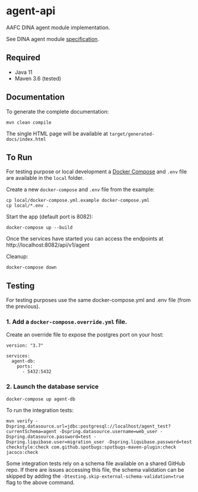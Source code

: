 # agent-api

AAFC DINA agent module implementation.

See DINA agent module [specification](https://dina-web.github.io/agent-specs/).

## Required

* Java 11
* Maven 3.6 (tested)

## Documentation

To generate the complete documentation:
```
mvn clean compile
```

The single HTML page will be available at `target/generated-docs/index.html`

## To Run

For testing purpose or local development a [Docker Compose](https://docs.docker.com/compose/) and `.env` file are available in the `local` folder.

Create a new `docker-compose` and `.env` file from the example:
```
cp local/docker-compose.yml.example docker-compose.yml
cp local/*.env .
```

Start the app (default port is 8082):
```
docker-compose up --build
```

Once the services have started you can access the endpoints at http://localhost:8082/api/v1/agent

Cleanup:
```
docker-compose down
```

## Testing

For testing purposes use the same docker-compose.yml and .env file (from the previous).

### 1. Add a `docker-compose.override.yml` file.

Create an override file to expose the postgres port on your host:
```
version: "3.7"

services:
  agent-db:
    ports:
      - 5432:5432
```

### 2. Launch the database service

```
docker-compose up agent-db
```

To run the integration tests:

```
mvn verify -Dspring.datasource.url=jdbc:postgresql://localhost/agent_test?currentSchema=agent -Dspring.datasource.username=web_user -Dspring.datasource.password=test -Dspring.liquibase.user=migration_user -Dspring.liquibase.password=test checkstyle:check com.github.spotbugs:spotbugs-maven-plugin:check jacoco:check
```

Some integration tests rely on a schema file available on a shared GitHub repo. If there are issues accessing this file, 
the schema validation can be skipped by adding the `-Dtesting.skip-external-schema-validation=true` flag to the above command.
